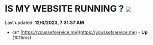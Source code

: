 # IS MY WEBSITE RUNNING ? [![](https://img.shields.io/static/v1?label=Sponsor&message=%E2%9D%A4&logo=GitHub&color=%23fe8e86)](https://github.com/sponsors/<username>)

Last updated: **12/6/2023, 7:31:57 AM**

- `GET` [https://youssefservice.me](https://youssefservice.me) - **Up** (1016ms)
